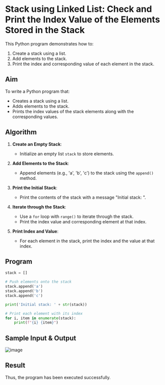 #  Stack using Linked List: Check and Print the Index Value of the Elements Stored in the Stack

This Python program demonstrates how to:
1. Create a stack using a list.
2. Add elements to the stack.
3. Print the index and corresponding value of each element in the stack.

##  Aim

To write a Python program that:
- Creates a stack using a list.
- Adds elements to the stack.
- Prints the index values of the stack elements along with the corresponding values.

##  Algorithm

1. **Create an Empty Stack**:
   - Initialize an empty list `stack` to store elements.

2. **Add Elements to the Stack**:
   - Append elements (e.g., 'a', 'b', 'c') to the stack using the `append()` method.

3. **Print the Initial Stack**:
   - Print the contents of the stack with a message "Initial stack: ".

4. **Iterate through the Stack**:
   - Use a `for` loop with `range()` to iterate through the stack.
   - Print the index value and corresponding element at that index.

5. **Print Index and Value**:
   - For each element in the stack, print the index and the value at that index.

##  Program
```python
stack = []

# Push elements onto the stack
stack.append('a')
stack.append('b')
stack.append('c')

print('Initial stack: ' + str(stack))

# Print each element with its index
for i, item in enumerate(stack):
    print(f"{i} {item}")
```

## Sample Input & Output

![image](https://github.com/user-attachments/assets/611237c2-5314-4f4e-98ef-d99dc1d1481e)

## Result
Thus, the program has been executed successfully.
